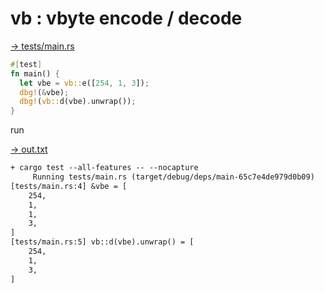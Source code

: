 # vb : vbyte encode / decode

[→ tests/main.rs](tests/main.rs)

```rust
#[test]
fn main() {
  let vbe = vb::e([254, 1, 3]);
  dbg!(&vbe);
  dbg!(vb::d(vbe).unwrap());
}
```


run

[→ out.txt](out.txt)

```txt
+ cargo test --all-features -- --nocapture
     Running tests/main.rs (target/debug/deps/main-65c7e4de979d0b09)
[tests/main.rs:4] &vbe = [
    254,
    1,
    1,
    3,
]
[tests/main.rs:5] vb::d(vbe).unwrap() = [
    254,
    1,
    3,
]
```

